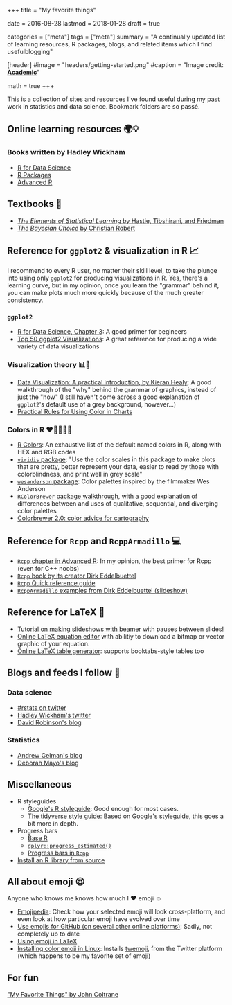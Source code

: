 +++
title = "My favorite things"

date = 2016-08-28
lastmod = 2018-01-28
draft = true

categories = ["meta"]
tags = ["meta"]
summary = "A continually updated list of learning resources, R packages, blogs, and related items which I find usefulblogging"

[header]
#image = "headers/getting-started.png"
#caption = "Image credit: [**Academic**](https://github.com/gcushen/hugo-academic/)"

math = true
+++

This is a collection of sites and resources I've found useful during my past work in statistics and data science. Bookmark folders are so passé.

## Online learning resources :earth_africa::bulb:

### Books written by Hadley Wickham 

- [R for Data Science](http://r4ds.had.co.nz)
- [R Packages](http://r-pkgs.had.co.nz)
- [Advanced R](http://adv-r.had.co.nz)

## Textbooks :book:

- [*The Elements of Statistical Learning* by Hastie, Tibshirani, and Friedman](https://web.stanford.edu/~hastie/Papers/ESLII.pdf)
- [*The Bayesian Choice* by Christian Robert](https://errorstatistics.files.wordpress.com/2016/03/robert-20071.pdf) 

## Reference for `ggplot2` & visualization in R :chart_with_upwards_trend: 

I recommend to every R user, no matter their skill level, to take the plunge into using only `ggplot2` for producing visualizations in R. Yes, there's a learning curve, but in my opinion, once you learn the "grammar" behind it, you can make plots much more quickly because of the much greater consistency.

### `ggplot2`
- [R for Data Science, Chapter 3](http://r4ds.had.co.nz/data-visualisation.html): A good primer for begineers
- [Top 50 ggplot2 Visualizations](http://r-statistics.co/Top50-Ggplot2-Visualizations-MasterList-R-Code.html): A great reference for producing a wide variety of data visualizations

### Visualization theory :bar_chart::thinking: 
- [Data Visualization: A practical introduction, by Kieran Healy](http://socviz.co): A good walkthrough of the "why" behind the grammar of graphics, instead of just the "how" (I still haven't come across a good explanation of `ggplot2`'s default use of a grey background, however...)
- [Practical Rules for Using Color in Charts](http://www.perceptualedge.com/articles/visual_business_intelligence/rules_for_using_color.pdf)

### Colors in R :heart::yellow_heart::green_heart::blue_heart::purple_heart:

- [R Colors](http://research.stowers.org/mcm/efg/R/Color/Chart/ColorChart.pdf): An exhaustive list of the default named colors in R, along with HEX and RGB codes 
- [`viridis` package](https://cran.r-project.org/web/packages/viridis/vignettes/intro-to-viridis.html): "Use the color scales in this package to make plots that are pretty, better represent your data, easier to read by those with colorblindness, and print well in grey scale" 
- [`wesanderson` package](https://github.com/karthik/wesanderson): Color palettes inspired by the filmmaker Wes Anderson 
- [`RColorBrewer` package walkthrough](http://earlglynn.github.io/RNotes/package/RColorBrewer/index.html), with a good explanation of differences between and uses of qualitative, sequential, and diverging color palettes 
- [Colorbrewer 2.0: color advice for cartography](http://colorbrewer2.org/#type=qualitative&scheme=Set3&n=3)

## Reference for `Rcpp` and `RcppArmadillo` :computer:

- [`Rcpp` chapter in Advanced R](http://adv-r.had.co.nz/Rcpp.html): In my opinion, the best primer for Rcpp (even for C++ noobs)
- [`Rcpp` book by its creator Dirk Eddelbuettel](https://doc.lagout.org/programmation/Multi-Language/Seamless%20R%20and%20C%20%20%20Integration%20with%20Rcpp%20%5BEddelbuettel%202013-06-04%5D.pdf)
- [`Rcpp` Quick reference guide](http://dirk.eddelbuettel.com/code/rcpp/Rcpp-quickref.pdf)
- [`RcppArmadillo` examples from Dirk Eddelbuettel (slideshow)](http://dirk.eddelbuettel.com/papers/rcpp_ku_nov2013-part2.pdf)

## Reference for LaTeX :scroll:

- [Tutorial on making slideshows with beamer](https://www.uncg.edu/cmp/reu/presentations/Charles%20Batts%20-%20Beamer%20Tutorial.pdf) with pauses between slides!
- [Online LaTeX equation editor](https://www.codecogs.com/latex/eqneditor.php) with abilitiy to download a bitmap or vector graphic of your equation. 
- [Online LaTeX table generator](https://www.tablesgenerator.com): supports booktabs-style tables too

## Blogs and feeds I follow :memo:

### Data science
- [#rstats on twitter](https://twitter.com/search?q=%23rstats&src=typd)
- [Hadley Wickham's twitter](https://twitter.com/hadleywickham)
- [David Robinson's blog](http://varianceexplained.org)

### Statistics
- [Andrew Gelman's blog](http://andrewgelman.com)
- [Deborah Mayo's blog](https://errorstatistics.com)

## Miscellaneous

- R styleguides
  - [Google's R styleguide](https://google.github.io/styleguide/Rguide.xml): Good enough for most cases.
  - [The tidyverse style guide](http://style.tidyverse.org): Based on Google's styleguide, this goes a bit more in depth. 
- Progress bars
  - [Base R](https://stat.ethz.ch/R-manual/R-devel/library/utils/html/txtProgressBar.html)
  - [`dplyr::progress_estimated()`](http://dplyr.tidyverse.org/reference/progress_estimated.html)
  - [Progress bars in `Rcpp`](http://gallery.rcpp.org/articles/using-rcppprogress/)
- [Install an R library from source](https://stackoverflow.com/questions/1474081/how-do-i-install-an-r-package-from-source)


## All about emoji :heart_eyes:

Anyone who knows me knows how much I :heart: emoji :relaxed:

- [Emojipedia](https://emojipedia.org): Check how your selected emoji will look cross-platform, and even look at how particular emoji have evolved over time
- [Use emojis for GitHub (on several other online platforms)](https://www.webpagefx.com/tools/emoji-cheat-sheet/): Sadly, not completely up to date
- [Using emoji in LaTeX](https://github.com/alecjacobson/coloremoji.sty)
- [Installing color emoji in Linux](https://github.com/eosrei/twemoji-color-font): Installs [twemoji](https://emojipedia.org/twitter/), from the Twitter platform (which happens to be my favorite set of emoji)

## For fun
["My Favorite Things" by John Coltrane](https://www.youtube.com/watch?v=YHVarQbNAwU)


